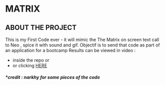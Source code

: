 # **MATRIX**
## ABOUT THE PROJECT
  This is my First Code ever - it will mimic the The Matrix on screen text call to Neo , spice it with sound and gif. Objectif is to send that code as part of an application for a bootcamp
 Results can be viewed in video : 
 - inside the repo or
 -  or clicking [HERE](https://u.pcloud.link/publink/show?code=XZiwToVZj4ljReycWLJOPVHKeP8gap6wWjN7)





##### *credit :  narkhy for  some pieces of the code 
